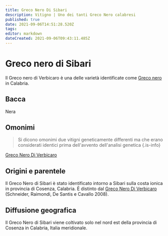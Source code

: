 ```yaml
---
title: Greco Nero Di Sibari
description: Vitigno | Uno dei tanti Greco Nero calabresi
published: true
date: 2021-09-06T14:51:28.520Z
tags: 
editor: markdown
dateCreated: 2021-09-06T09:43:11.485Z
---
```


# Greco nero di Sibari

Il Greco nero di Verbicaro è una delle varietà identificate come [Greco nero](/vitigni/Italia/greco-nero) in Calabria.

## Bacca
Nera


## Omonimi
> Si dicono omonimi due vitigni geneticamente differenti ma che erano considerati identici prima dell'avvento dell'analisi genetica
{.is-info}

[Greco Nero Di Verbicaro](/vitigni/Italia/greco-nero-di-verbicaro) 

## Origini e parentele
Il Greco Nero di Sibari è stato identificato intorno a Sibari sulla costa ionica in provincia di Cosenza, Calabria. È distinto dal [Greco Nero Di Verbicaro](/vitigni/Italia/greco-nero-di-verbicaro) (Schneider, Raimondi, De Santis e Cavallo 2008).

## Diffusione geografica
Il Greco Nero di Sibari viene coltivato solo nel nord est della provincia di Cosenza in Calabria, Italia meridionale.